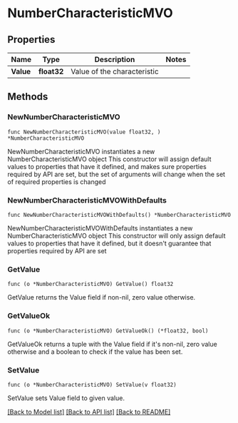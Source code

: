 # NumberCharacteristicMVO

## Properties

Name | Type | Description | Notes
------------ | ------------- | ------------- | -------------
**Value** | **float32** | Value of the characteristic | 

## Methods

### NewNumberCharacteristicMVO

`func NewNumberCharacteristicMVO(value float32, ) *NumberCharacteristicMVO`

NewNumberCharacteristicMVO instantiates a new NumberCharacteristicMVO object
This constructor will assign default values to properties that have it defined,
and makes sure properties required by API are set, but the set of arguments
will change when the set of required properties is changed

### NewNumberCharacteristicMVOWithDefaults

`func NewNumberCharacteristicMVOWithDefaults() *NumberCharacteristicMVO`

NewNumberCharacteristicMVOWithDefaults instantiates a new NumberCharacteristicMVO object
This constructor will only assign default values to properties that have it defined,
but it doesn't guarantee that properties required by API are set

### GetValue

`func (o *NumberCharacteristicMVO) GetValue() float32`

GetValue returns the Value field if non-nil, zero value otherwise.

### GetValueOk

`func (o *NumberCharacteristicMVO) GetValueOk() (*float32, bool)`

GetValueOk returns a tuple with the Value field if it's non-nil, zero value otherwise
and a boolean to check if the value has been set.

### SetValue

`func (o *NumberCharacteristicMVO) SetValue(v float32)`

SetValue sets Value field to given value.



[[Back to Model list]](../README.md#documentation-for-models) [[Back to API list]](../README.md#documentation-for-api-endpoints) [[Back to README]](../README.md)


